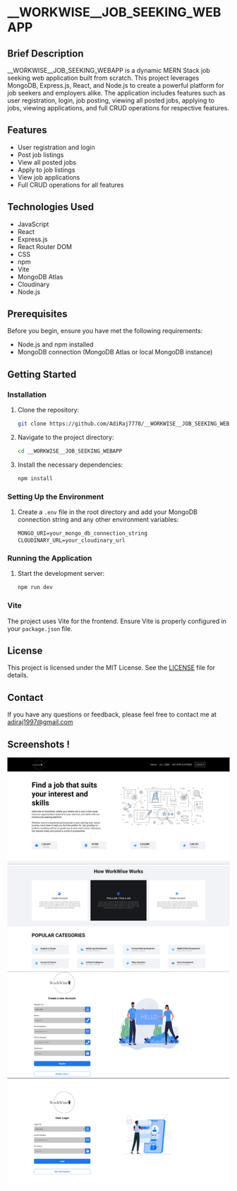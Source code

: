 
# __WORKWISE__JOB_SEEKING_WEBAPP

## Brief Description
__WORKWISE__JOB_SEEKING_WEBAPP is a dynamic MERN Stack job seeking web application built from scratch. This project leverages MongoDB, Express.js, React, and Node.js to create a powerful platform for job seekers and employers alike. The application includes features such as user registration, login, job posting, viewing all posted jobs, applying to jobs, viewing applications, and full CRUD operations for respective features.

## Features
- User registration and login
- Post job listings
- View all posted jobs
- Apply to job listings
- View job applications
- Full CRUD operations for all features

## Technologies Used
- JavaScript
- React
- Express.js
- React Router DOM
- CSS
- npm
- Vite
- MongoDB Atlas
- Cloudinary
- Node.js

## Prerequisites
Before you begin, ensure you have met the following requirements:
- Node.js and npm installed
- MongoDB connection (MongoDB Atlas or local MongoDB instance)

## Getting Started

### Installation
1. Clone the repository:
   ```bash
   git clone https://github.com/AdiRaj7778/__WORKWISE__JOB_SEEKING_WEBAPP.git
   ```
2. Navigate to the project directory:
   ```bash
   cd __WORKWISE__JOB_SEEKING_WEBAPP
   ```
3. Install the necessary dependencies:
   ```bash
   npm install
   ```

### Setting Up the Environment
1. Create a `.env` file in the root directory and add your MongoDB connection string and any other environment variables:
   ```env
   MONGO_URI=your_mongo_db_connection_string
   CLOUDINARY_URL=your_cloudinary_url
   ```

### Running the Application
1. Start the development server:
   ```bash
   npm run dev
   ```

### Vite
The project uses Vite for the frontend. Ensure Vite is properly configured in your `package.json` file.



## License
This project is licensed under the MIT License. See the [LICENSE](LICENSE) file for details.

## Contact
If you have any questions or feedback, please feel free to contact me at adiraj1997@gmail.com

## Screenshots !
![HomePage](https://github.com/AdiRaj7778/__WORKWISE__JOB_SEEKING_WEBAPP/blob/main/FRONTEND/public/HomePage.png)
![HomePage2](https://github.com/AdiRaj7778/__WORKWISE__JOB_SEEKING_WEBAPP/blob/main/FRONTEND/public/HomePage2.png)
![Register](https://github.com/AdiRaj7778/__WORKWISE__JOB_SEEKING_WEBAPP/blob/main/FRONTEND/public/Register.png)
![Login](https://github.com/AdiRaj7778/__WORKWISE__JOB_SEEKING_WEBAPP/blob/main/FRONTEND/public/Login.png)
